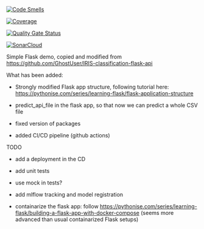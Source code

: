 [![Code Smells](https://sonarcloud.io/api/project_badges/measure?project=pdemeulenaer_iris-flask-example&metric=code_smells)](https://sonarcloud.io/summary/new_code?id=pdemeulenaer_iris-flask-example)

[![Coverage](https://sonarcloud.io/api/project_badges/measure?project=pdemeulenaer_iris-flask-example&metric=coverage)](https://sonarcloud.io/summary/new_code?id=pdemeulenaer_iris-flask-example)

[![Quality Gate Status](https://sonarcloud.io/api/project_badges/measure?project=pdemeulenaer_iris-flask-example&metric=alert_status)](https://sonarcloud.io/summary/new_code?id=pdemeulenaer_iris-flask-example)

[![SonarCloud](https://sonarcloud.io/images/project_badges/sonarcloud-white.svg)](https://sonarcloud.io/summary/new_code?id=pdemeulenaer_iris-flask-example)

Simple Flask demo, copied and modified from https://github.com/GhostUser/IRIS-classification-flask-api

What has been added:

* Strongly modified Flask app structure, following tutorial here: https://pythonise.com/series/learning-flask/flask-application-structure

* predict_api_file in the flask app, so that now we can predict a whole CSV file

* fixed version of packages

* added CI/CD pipeline (github actions)

TODO

* add a deployment in the CD

* add unit tests

* use mock in tests?

* add mlflow tracking and model registration

* containarize the flask app: follow https://pythonise.com/series/learning-flask/building-a-flask-app-with-docker-compose (seems more advanced than usual containarized Flask setups)
